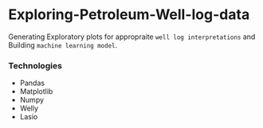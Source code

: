 # Exploring-Petroleum-Well-log-data
Generating Exploratory plots for appropraite `well log interpretations` and Building `machine learning model`.

### Technologies
- Pandas
- Matplotlib
- Numpy
- Welly
- Lasio
